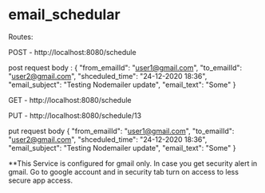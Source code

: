 # email_schedular

Routes: 

POST - http://localhost:8080/schedule

post request body : 
{
    "from_emailId": "user1@gmail.com",
    "to_emailId": "user2@gmail.com",
    "shceduled_time": "24-12-2020 18:36",
    "email_subject": "Testing Nodemailer update",
    "email_text": "Some"
}

GET - http://localhost:8080/schedule


PUT - http://localhost:8080/schedule/13

put request body
{
    "from_emailId": "user1@gmail.com",
    "to_emailId": "user2@gmail.com",
    "shceduled_time": "24-12-2020 18:36",
    "email_subject": "Testing Nodemailer update",
    "email_text": "Some"
}



**This Service is configured for gmail only. In case you get security alert in gmail. Go to google account and in security tab turn on access to less secure app access.


